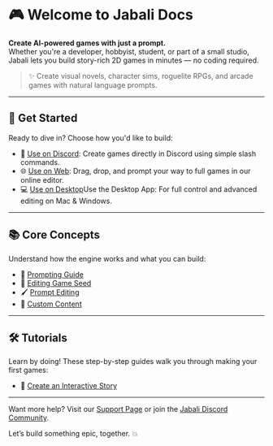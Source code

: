 # 🎮 Welcome to Jabali Docs

**Create AI-powered games with just a prompt.**  
Whether you're a developer, hobbyist, student, or part of a small studio, Jabali lets you build story-rich 2D games in minutes — no coding required.

> ✨ Create visual novels, character sims, roguelite RPGs, and arcade games with natural language prompts.

---

## 🚀 Get Started

Ready to dive in? Choose how you'd like to build:

- 🧵 [Use on Discord](discord-docs/discord.md): Create games directly in Discord using simple slash commands.
- 🌐 [Use on Web](web.md): Drag, drop, and prompt your way to full games in our online editor.
- 💻 [Use on Desktop](editor.md)Use the Desktop App: For full control and advanced editing on Mac & Windows.

---

## 📚 Core Concepts

Understand how the engine works and what you can build:

- 🧠 [Prompting Guide](core/prompting.md)
- 🧩 [Editing Game Seed](discord/game-seed.md)
- 🖌️ [Prompt Editing](discord/prompt-editing.md)
- 🔄 [Custom Content](discord/upload-content.md)

---

## 🛠 Tutorials

Learn by doing! These step-by-step guides walk you through making your first games:

- 📖 [Create an Interactive Story](tutorials/interactive-story.md)

---

Want more help? Visit our [Support Page](support.md) or join the [Jabali Discord Community](https://discord.gg/jabali).

Let’s build something epic, together. 💥
